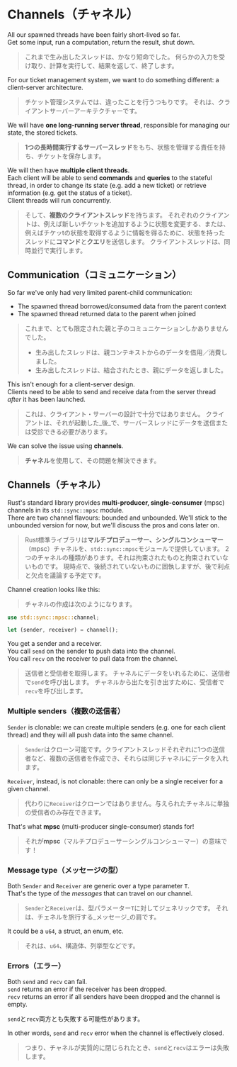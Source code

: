 # Channels（チャネル）

All our spawned threads have been fairly short-lived so far.\
Get some input, run a computation, return the result, shut down.

> これまで生み出したスレッドは、かなり短命でした。
> 何らかの入力を受け取り、計算を実行して、結果を返して、終了します。

For our ticket management system, we want to do something different:
a client-server architecture.

> チケット管理システムでは、違ったことを行うつもりです。
> それは、クライアントサーバーアーキテクチャーです。

We will have **one long-running server thread**, responsible for managing
our state, the stored tickets.

> **1つの長時間実行するサーバースレッド**をもち、状態を管理する責任を持ち、チケットを保存します。

We will then have **multiple client threads**.\
Each client will be able to send **commands** and **queries** to
the stateful thread, in order to change its state (e.g. add a new ticket)
or retrieve information (e.g. get the status of a ticket).\
Client threads will run concurrently.

> そして、**複数のクライアントスレッド**を持ちます。
> それぞれのクライアントは、例えば新しいチケットを追加するように状態を変更する、または、例えばチケッtの状態を取得するように情報を得るために、状態を持ったスレッドに**コマンド**と**クエリ**を送信します。
> クライアントスレッドは、同時並行で実行します。

## Communication（コミュニケーション）

So far we've only had very limited parent-child communication:

- The spawned thread borrowed/consumed data from the parent context
- The spawned thread returned data to the parent when joined

> これまで、とても限定された親と子のコミュニケーションしかありませんでした。
>
> - 生み出したスレッドは、親コンテキストからのデータを借用／消費しました。
> - 生み出したスレッドは、結合されたとき、親にデータを返しました。

This isn't enough for a client-server design.\
Clients need to be able to send and receive data from the server thread
_after_ it has been launched.

> これは、クライアント・サーバーの設計で十分ではありません。
> クライアントは、それが起動した_後_で、サーバースレッドにデータを送信または受診できる必要があります。

We can solve the issue using **channels**.

> **チャネル**を使用して、その問題を解決できます。

## Channels（チャネル）

Rust's standard library provides **multi-producer, single-consumer** (mpsc) channels
in its `std::sync::mpsc` module.\
There are two channel flavours: bounded and unbounded. We'll stick to the unbounded
version for now, but we'll discuss the pros and cons later on.

> Rust標準ライブラリは**マルチプロデューサー、シングルコンシューマー**（mpsc）チャネルを、`std::sync::mpsc`モジュールで提供しています。
> 2つのチャネルの種類があります。それは拘束されたものと拘束されていないものです。
> 現時点で、後続されていないものに固執しますが、後で利点と欠点を議論する予定です。

Channel creation looks like this:

> チャネルの作成は次のようになります。

```rust
use std::sync::mpsc::channel;

let (sender, receiver) = channel();
```

You get a sender and a receiver.\
You call `send` on the sender to push data into the channel.\
You call `recv` on the receiver to pull data from the channel.

> 送信者と受信者を取得します。
> チャネルにデータをいれるために、送信者で`send`を呼び出します。
> チャネルから出たを引き出すために、受信者で`recv`を呼び出します。

### Multiple senders（複数の送信者）

`Sender` is clonable: we can create multiple senders (e.g. one for
each client thread) and they will all push data into the same channel.

> `Sender`はクローン可能です。クライアントスレッドそれぞれに1つの送信者など、複数の送信者を作成でき、それらは同じチャネルにデータを入れます。

`Receiver`, instead, is not clonable: there can only be a single receiver
for a given channel.

> 代わりに`Receiver`はクローンではありません。与えられたチャネルに単独の受信者のみ存在できます。

That's what **mpsc** (multi-producer single-consumer) stands for!

> それが**mpsc**（マルチプロデューサーシングルコンシューマー）の意味です！

### Message type（メッセージの型）

Both `Sender` and `Receiver` are generic over a type parameter `T`.\
That's the type of the _messages_ that can travel on our channel.

> `Sender`と`Receiver`は、型パラメーター`T`に対してジェネリックです。
> それは、チェネルを旅行する_メッセージ_の肩です。

It could be a `u64`, a struct, an enum, etc.

> それは、`u64`、構造体、列挙型などです。

### Errors（エラー）

Both `send` and `recv` can fail.\
`send` returns an error if the receiver has been dropped.\
`recv` returns an error if all senders have been dropped and the channel is empty.

`send`と`recv`両方とも失敗する可能性があります。

In other words, `send` and `recv` error when the channel is effectively closed.

> つまり、チャネルが実質的に閉じられたとき、`send`と`recv`はエラーは失敗します。
